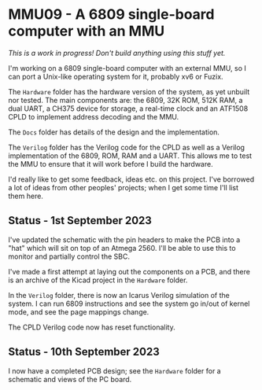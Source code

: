 # MMU09 - A 6809 single-board computer with an MMU

*This is a work in progress! Don't build anything using this stuff yet.*

I'm working on a 6809 single-board computer with an external MMU, so I can
port a Unix-like operating system for it, probably xv6 or Fuzix.

The `Hardware` folder has the hardware version of the system, as yet unbuilt nor
tested. The main components are: the 6809, 32K ROM, 512K RAM, a dual UART, a
CH375 device for storage, a real-time clock and an ATF1508 CPLD to implement
address decoding and the MMU.

The `Docs` folder has details of the design and the implementation.

The `Verilog` folder has the Verilog code for the CPLD as well as
a Verilog implementation of the 6809, ROM, RAM and a UART. This allows me to
test the MMU to ensure that it will work before I build the hardware.

I'd really like to get some feedback, ideas etc. on this project. I've borrowed
a lot of ideas from other peoples' projects; when I get some time I'll list them
here.

## Status - 1st September 2023

I've updated the schematic with the pin headers to make the PCB into a "hat"
which will sit on top of an Atmega 2560. I'll be able to use this to monitor
and partially control the SBC.

I've made a first attempt at laying out the components on a PCB, and there
is an archive of the Kicad project in the `Hardware` folder.

In the `Verilog` folder, there is now an Icarus Verilog simulation of the
system. I can run 6809 instructions and see the system go in/out of kernel
mode, and see the page mappings change.

The CPLD Verilog code now has reset functionality.

## Status - 10th September 2023

I now have a completed PCB design; see the `Hardware` folder for a schematic
and views of the PC board.
